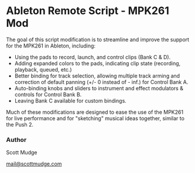 # Ableton Remote Script - MPK261 Mod
The goal of this script modification is to streamline and improve the support for the MPK261 in Ableton, including: 

- Using the pads to record, launch, and control clips (Bank C & D).
- Adding expanded colors to the pads, indicating clip state (recording, playback, queued, etc.)
- Better binding for track selection, allowing multiple track arming and correction of default panning (+/- 0 instead of - inf.) for Control Bank A.
- Auto-binding knobs and sliders to instrument and effect modulators & controls for Control Bank B.
- Leaving Bank C available for custom bindings.

Much of these modifications are designed to ease the use of the MPK261 for live performance and for "sketching" musical ideas together, similar to the Push 2.

### Author

Scott Mudge

mail@scottmudge.com



